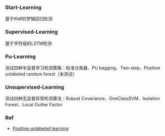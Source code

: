 ### Start-Learning<br>
基于tfidf的罗辑回归检测<br>
### Supervised-Learning<br>
基于字符级的LSTM检测<br>
### Pu-Learning<br>
测试四种半监督学习检测策略：标准分类器、PU bagging、Two-step、Positive unlabeled random forest（未测试）<br>
### Unsupervised-Learning<br>
测试四种无监督异常检测算法：Rubust Covariance、OneClassSVM、Isolation Forest、Local Outlier Factor<br>

### Ref
- [Positive-unlabeled learning](https://roywright.me/2017/11/16/positive-unlabeled-learning/)
